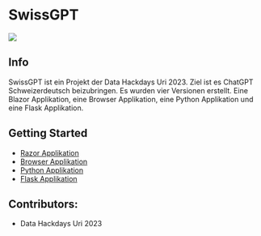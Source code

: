 # SwissGPT

![](https://sos-ch-dk-2.exo.io/hyperion.mint-system.com//50/CI4UCREPSR6YA1OAEOXZ99QL/Logo_SwissGPT_V2.jpg)


## Info

SwissGPT ist ein Projekt der Data Hackdays Uri 2023. Ziel ist es ChatGPT Schweizerdeutsch beizubringen. Es wurden vier Versionen erstellt. Eine Blazor Applikation, eine Browser Applikation, eine Python Applikation und eine Flask Applikation.


## Getting Started

 * [Razor Applikation](./ChatUriSharp)
 * [Browser Applikation](./ChatUriBrowser)
 * [Python Applikation](./ChatUriPy)
 * [Flask Applikation](./ChatUriFlask)


## Contributors:

* Data Hackdays Uri 2023